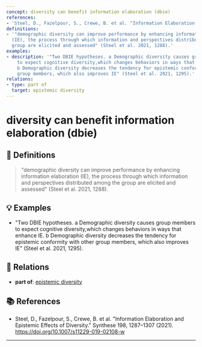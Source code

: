 ```yaml
---
concept: diversity can benefit information elaboration (dbie)
references:
- 'Steel, D., Fazelpour, S., Crewe, B. et al. "Information Elaboration and Epistemic Effects of Diversity." Synthese 198, 1287–1307 (2021). https://doi.org/10.1007/s11229-019-02108-w.'
definitions:
- '"demographic diversity can improve performance by enhancing information elaboration
  (IE), the process through which information and perspectives distributed among the
  group are elicited and assessed" (Steel et al. 2021, 1288).'
examples:
- description: '"Two DBIE hypotheses. a Demographic diversity causes group members
    to expect cognitive diversity,which changes behaviors in ways that enhance IE.
    b Demographic diversity decreases the tendency for epistemic conformity with other
    group members, which also improves IE" (Steel et al. 2021, 1295).'
relations:
- type: part of
  target: epistemic diversity
---
```


# diversity can benefit information elaboration (dbie)

## 📖 Definitions

> "demographic diversity can improve performance by enhancing information elaboration (IE), the process through which information and perspectives distributed among the group are elicited and assessed" (Steel et al. 2021, 1288).

## 💡 Examples

- "Two DBIE hypotheses. a Demographic diversity causes group members to expect cognitive diversity,which changes behaviors in ways that enhance IE. b Demographic diversity decreases the tendency for epistemic conformity with other group members, which also improves IE" (Steel et al. 2021, 1295).

## 🔗 Relations

- **part of**: [epistemic diversity](./epistemic-diversity.md)

## 📚 References

- Steel, D., Fazelpour, S., Crewe, B. et al. "Information Elaboration and Epistemic Effects of Diversity." Synthese 198, 1287–1307 (2021). https://doi.org/10.1007/s11229-019-02108-w

---

<script src="https://giscus.app/client.js"
                data-repo="natesheehan/conceptcartography"
                data-repo-id="R_kgDOPB5QiQ"
                data-category="General"
                data-category-id="DIC_kwDOPB5Qic4CsAxd"
                data-mapping="pathname"
                data-strict="0"
                data-reactions-enabled="1"
                data-emit-metadata="0"
                data-input-position="bottom"
                data-theme="catppuccin_mocha"
                data-lang="en"
                crossorigin="anonymous"
                async>
        </script>
        
